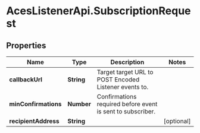 # AcesListenerApi.SubscriptionRequest

## Properties
Name | Type | Description | Notes
------------ | ------------- | ------------- | -------------
**callbackUrl** | **String** | Target target URL to POST Encoded Listener events to. | 
**minConfirmations** | **Number** | Confirmations required before event is sent to subscriber. | 
**recipientAddress** | **String** |  | [optional] 


